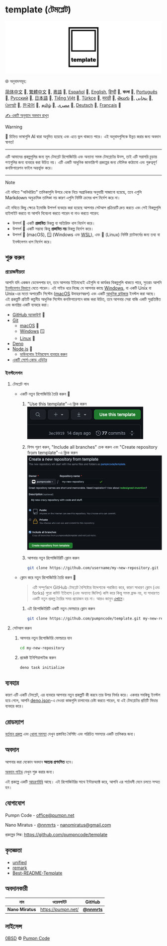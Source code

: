 # template (টেমপ্লেট)

[![pumpncode/template এর লোগো][logo-wide]][self]

🌐 অনুবাদসমূহ:

[简体中文][readme-zh-cn] 🤖,
[繁體中文][readme-zh-tw] 🤖,
[粵語][readme-zh-hk] 🤖,
[Español][readme-es] 🤖,
[English][readme-en],
[हिन्दी][readme-hi] 🤖,
**বাংলা** 🤖,
[Português][readme-pt] 🤖,
[Русский][readme-ru] 🤖,
[日本語][readme-ja] 🤖,
[Tiếng Việt][readme-vi] 🤖,
[Türkçe][readme-tr] 🤖,
[मराठी][readme-mr] 🤖,
[తెలుగు][readme-te] 🤖,
[پنجابی][readme-pa-Arab] 🤖,
[ਪੰਜਾਬੀ][readme-pa] 🤖,
[한국어][readme-ko] 🤖,
[தமிழ்][readme-ta] 🤖,
[مصرى][readme-arz] 🤖,
[Deutsch][readme-de] 🤖,
[Français][readme-fr] 🤖

[✍️ একটি অনুবাদে অবদান রাখুন][contribute-translation]

> [!WARNING]
> 🤖 চিহ্নিত ভাষাগুলি AI দ্বারা অনূদিত হয়েছে এবং এতে ভুল থাকতে পারে। এই অনুবাদগুলিকে উন্নত করার জন্য অবদান স্বাগত!

---

এটি আমাদের প্রকল্পগুলির জন্য মূল টেমপ্লেট রিপোজিটরি এবং অন্যান্য সমস্ত টেমপ্লেটের উত্স, তাই এটি সরাসরি চূড়ান্ত পণ্যগুলির জন্য ব্যবহার করা উচিত নয়। এটি একটি আধুনিক জাভাস্ক্রিপ্ট প্রকল্পের জন্য মৌলিক কাঠামো এবং গুরুত্বপূর্ণ কনফিগারেশন ফাইল অন্তর্ভুক্ত করে।

---

> [!NOTE]
> এই নথিতে "অনির্ধারিত" তালিকাগুলি উপরে থেকে নিচে অগ্রাধিকার অনুযায়ী সাজানো হয়েছে, তবে এগুলি Markdown অনুক্রমিক তালিকা নয় কারণ এগুলি নির্দিষ্ট ক্রমের ধাপ নির্দেশ করে না।
>
> এই নথিতে কিছু ক্ষেত্রে ইমোজি উপসর্গ ব্যবহার করা হয়েছে আপনার সেটআপ প্রক্রিয়াটি দ্রুত করতে এবং সেই বিকল্পগুলি হাইলাইট করতে যা আপনি বিবেচনা করতে পারেন বা নাও করতে পারেন:
>
> - উপসর্গ 💎 একটি **প্রস্তাবিত** বিকল্প বা অতিরিক্ত ধাপ নির্দেশ করে।
> - উপসর্গ 🤡 একটি সম্ভাব্য কিন্তু **প্রস্তাবিত নয়** বিকল্প নির্দেশ করে।
> - উপসর্গ 🍎 (macOS), 🪟 (Windows এবং [WSL][wsl]), এবং 🐧 (Linux) নির্দিষ্ট প্ল্যাটফর্মের জন্য তথ্য বা ইনস্টলেশন ধাপ নির্দেশ করে।

## শুরু করুন

### প্রয়োজনীয়তা

আপনি যদি একজন ডেভেলপার হন, তবে আপনার ইতিমধ্যেই এইগুলি বা কার্যকর বিকল্পগুলি থাকতে পারে, সুতরাং আপনি [ইনস্টলেশন বিভাগে][installation] যেতে পারেন। এই গাইড ধরে নিচ্ছে যে আপনার কাছে [Windows][windows], বা একটি Unix বা Unix-এর মতো অপারেটিং সিস্টেম ([macOS][mac-os] উদাহরণস্বরূপ) এবং একটি [আধুনিক ব্রাউজার][browsehappy] ইনস্টল করা আছে। এই প্রকল্পটি প্রতিটি কল্পনীয় আধুনিক সিস্টেম কনফিগারেশনে কাজ করা উচিত, তবে আপনার সেরা বাজি একটি সুপ্রতিষ্ঠিত এবং জনপ্রিয় একটি ব্যবহার করা।

- [GitHub অ্যাকাউন্ট][github-join] 💎
- [Git][git]
	- [macOS][git-macos] 🍎
	- [Windows][git-windows] 🪟
	- [Linux][git-linux] 🐧
- [Deno][deno]
- [Node.js][node-js] 💎
	- [ডাউনলোড ইন্টারফেস ব্যবহার করুন][node-js-download]
- [একটি সোর্স-কোড এডিটর][source-code-editors]

### ইনস্টলেশন

1. টেমপ্লেট পান
	- একটি নতুন রিপোজিটরি তৈরি করুন 💎
		1. "Use this template"-এ ক্লিক করুন
			![Use this template বোতামের স্ক্রিনশট][screenshot-use-template]
		2. বিশদ পূরণ করুন, "Include all branches" চেক করুন এবং "Create repository from template"-এ ক্লিক করুন
			![টেমপ্লেট থেকে একটি নতুন রিপোজিটরি তৈরি করার স্ক্রিনশট][screenshot-create-from-template]
		3. আপনার নতুন রিপোজিটরিটি ক্লোন করুন

			```sh
			git clone https://github.com/username/my-new-repository.git
			```

	- ক্লোন করে নতুন রিপোজিটরি তৈরি করুন 🤡
		> এটি সম্পূর্ণরূপে GitHub টেমপ্লেট বৈশিষ্ট্যের উদ্দেশ্যকে পরাজিত করে, কারণ সাধারণ ক্লোন (এবং forks) পুরো কমিট ইতিহাস (এবং অন্যান্য জিনিস) কপি করে কিন্তু সমস্ত ব্রাঞ্চ নয়, যা সাধারণত একটি নতুন প্রকল্প তৈরির সময় প্রয়োজন হয় না। আরও জানুন [এখানে][github-docs-template]।
		1. এই রিপোজিটরিটি একটি নতুন ফোল্ডারে ক্লোন করুন

			```sh
			git clone https://github.com/pumpncode/template.git my-new-repository
			```

2. সেটআপ করুন
	1. আপনার নতুন রিপোজিটরি ফোল্ডারে যান

		```sh
		cd my-new-repository
		```

	2. প্রজেক্ট ইনিশিয়ালাইজ করুন

		```sh
		deno task initialize
		```

## ব্যবহার

কারণ এটি একটি টেমপ্লেট, এর ব্যবহার আপনার নতুন প্রকল্পটি কী করবে তার উপর নির্ভর করে। একবার সবকিছু ইনস্টল হয়ে গেলে, আপনি [deno.json][deno-json]-এ দেওয়া কাজগুলি চালানোর চেষ্টা করতে পারেন, যা এই টেমপ্লেটের প্রতিটি ফিচার ব্যবহার করে।

## রোডম্যাপ

[বর্তমান প্রকল্প][projects] এবং [খোলা সমস্যা][issues] দেখুন প্রস্তাবিত বৈশিষ্ট্য এবং পরিচিত সমস্যার একটি তালিকার জন্য।

## অবদান

আপনার করা যেকোন অবদান **অত্যন্ত প্রশংসিত** হবে।

[অবদান গাইড][contributing] দেখুন শুরু করার জন্য।

এই প্রকল্পে একটি [আচরণবিধি][code-of-conduct] আছে। এই রিপোজিটরির সাথে ইন্টারঅ্যাক্ট করে, আপনি এর শর্তাবলী মেনে চলতে সম্মত হন।

## যোগাযোগ

Pumpn Code - <office@pumpn.net>

Nano Miratus - [@nnmrts][nnmrts-github] - <nanomiratus@gmail.com>

প্রকল্পের লিঙ্ক: <https://github.com/pumpncode/template>

## কৃতজ্ঞতা

- [unified][unified]
- [remark][remark]
- [Best-README-Template][best-readme-tempplate]

## অবদানকারী

| নাম | ওয়েবসাইট | GitHub |
| -- | -- | -- |
| **Nano Miratus** | <https://pumpn.net/> | [**@nnmrts**][nnmrts-github] |

## লাইসেন্স

[0BSD][license] © [Pumpn Code][pumpn-website]

[logo-wide]: /media/images/logo/wide.svg
[self]: https://github.com/pumpncode/template
[readme-zh-cn]: /docs/zh-CN/readme.md
[readme-zh-tw]: /docs/zh-TW/readme.md
[readme-zh-hk]: /docs/zh-HK/readme.md
[readme-es]: /docs/es/readme.md
[readme-en]: /readme.md
[readme-hi]: /docs/hi/readme.md
[readme-pt]: /docs/pt/readme.md
[readme-ru]: /docs/ru/readme.md
[readme-ja]: /docs/ja/readme.md
[readme-vi]: /docs/vi/readme.md
[readme-tr]: /docs/tr/readme.md
[readme-mr]: /docs/mr/readme.md
[readme-te]: /docs/te/readme.md
[readme-pa-Arab]: /docs/pa-Arab/readme.md
[readme-pa]: /docs/pa/readme.md
[readme-ko]: /docs/ko/readme.md
[readme-ta]: /docs/ta/readme.md
[readme-arz]: /docs/arz/readme.md
[readme-de]: /docs/de/readme.md
[readme-fr]: /docs/fr/readme.md
[contribute-translation]: https://github.com/pumpncode/.github/blob/main/contributing.md#translations
[wsl]: https://docs.microsoft.com/en-us/windows/wsl/about
[installation]: #ইনস্টলেশন
[windows]: https://www.microsoft.com/windows
[mac-os]: https://www.apple.com/macos
[browsehappy]: https://browsehappy.com
[github-join]: https://github.com/join
[git]: https://git-scm.com
[git-macos]: https://git-scm.com/download/mac
[git-windows]: https://git-scm.com/download/win
[git-linux]: https://git-scm.com/download/linux
[deno]: https://deno.com
[node-js]: https://nodejs.org
[node-js-download]: https://nodejs.org/en/download
[source-code-editors]: https://en.wikipedia.org/wiki/Source-code_editor#Notable_examples
[screenshot-use-template]: /media/images/screenshots/use-template.png
[screenshot-create-from-template]: /media/images/screenshots/create-from-template.png
[github-docs-template]: https://docs.github.com/en/free-pro-team@latest/github/creating-cloning-and-archiving-repositories/creating-a-repository-from-a-template#about-repository-templates
[deno-json]: /deno.json
[projects]: https://github.com/pumpncode/template/projects
[issues]: https://github.com/pumpncode/template/issues
[contributing]: https://github.com/pumpncode/.github/contributing.md
[code-of-conduct]: https://github.com/pumpncode/.github/code-of-conduct.md
[nnmrts-github]: https://github.com/nnmrts
[unified]: https://unifiedjs.com
[remark]: https://github.com/remarkjs
[best-readme-tempplate]: https://github.com/othneildrew/Best-README-Template
[license]: /license.md
[pumpn-website]: https://pumpn.net
